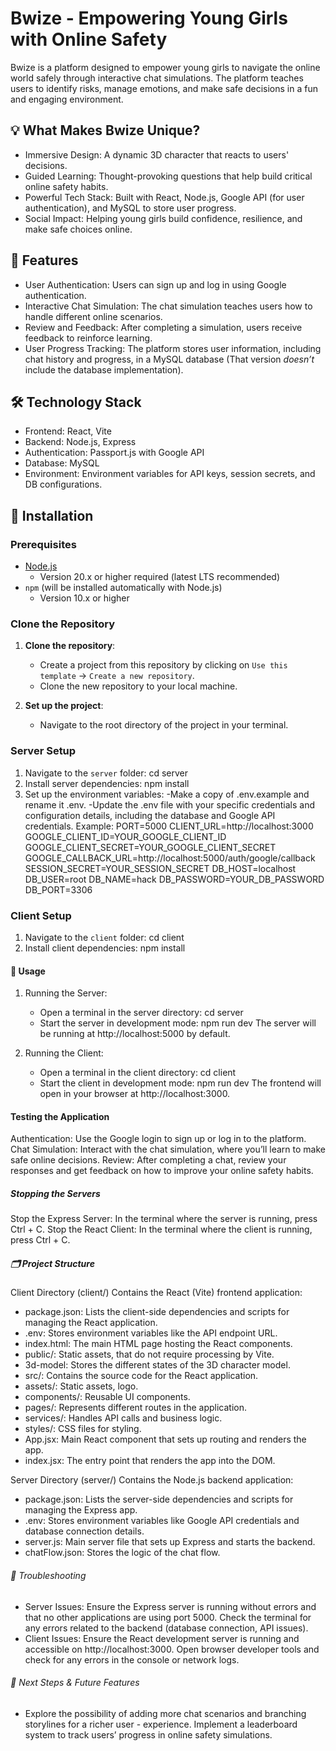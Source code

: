 # Bwize - Empowering Young Girls with Online Safety

Bwize is a platform designed to empower young girls to navigate the online world safely through interactive chat simulations. The platform teaches users to identify risks, manage emotions, and make safe decisions in a fun and engaging environment.

## 💡 What Makes Bwize Unique?

- Immersive Design: A dynamic 3D character that reacts to users' decisions.
- Guided Learning: Thought-provoking questions that help build critical online safety habits.
- Powerful Tech Stack: Built with React, Node.js, Google API (for user authentication), and MySQL to store user progress.
- Social Impact: Helping young girls build confidence, resilience, and make safe choices online.

## 🚀 Features

- User Authentication: Users can sign up and log in using Google authentication.
- Interactive Chat Simulation: The chat simulation teaches users how to handle different online scenarios.
- Review and Feedback: After completing a simulation, users receive feedback to reinforce learning.
- User Progress Tracking: The platform stores user information, including chat history and progress, in a MySQL database (That version *doesn’t* include the database implementation).

## 🛠️ Technology Stack

- Frontend: React, Vite
- Backend: Node.js, Express
- Authentication: Passport.js with Google API
- Database: MySQL
- Environment: Environment variables for API keys, session secrets, and DB configurations.

## 📝 Installation

### Prerequisites

- [Node.js](https://nodejs.org/en) 
  - Version 20.x or higher required (latest LTS recommended)
- `npm` (will be installed automatically with Node.js)
  - Version 10.x or higher

### Clone the Repository

1. **Clone the repository**:
   - Create a project from this repository by clicking on `Use this template` -> `Create a new repository`.
   - Clone the new repository to your local machine.

2. **Set up the project**:
   - Navigate to the root directory of the project in your terminal.

### Server Setup

1. Navigate to the `server` folder:
   cd server
2. Install server dependencies:
   npm install
3. Set up the environment variables:
   -Make a copy of .env.example and rename it .env.
   -Update the .env file with your specific credentials and configuration details, including the database and Google API credentials.
   Example:
   PORT=5000
   CLIENT_URL=http://localhost:3000
   GOOGLE_CLIENT_ID=YOUR_GOOGLE_CLIENT_ID
   GOOGLE_CLIENT_SECRET=YOUR_GOOGLE_CLIENT_SECRET
   GOOGLE_CALLBACK_URL=http://localhost:5000/auth/google/callback
   SESSION_SECRET=YOUR_SESSION_SECRET
   DB_HOST=localhost
   DB_USER=root
   DB_NAME=hack
   DB_PASSWORD=YOUR_DB_PASSWORD
   DB_PORT=3306

### Client Setup

1. Navigate to the `client` folder:
   cd client
2. Install client dependencies:
   npm install

#### 🔧 Usage

1. Running the Server:
   - Open a terminal in the server directory:
   cd server
   - Start the server in development mode:
   npm run dev
   The server will be running at http://localhost:5000 by default.

2. Running the Client:
   - Open a terminal in the client directory:
   cd client
   - Start the client in development mode:
   npm run dev
   The frontend will open in your browser at http://localhost:3000.

#### Testing the Application
Authentication: Use the Google login to sign up or log in to the platform.
Chat Simulation: Interact with the chat simulation, where you’ll learn to make safe online decisions.
Review: After completing a chat, review your responses and get feedback on how to improve your online safety habits.

##### Stopping the Servers
Stop the Express Server: In the terminal where the server is running, press Ctrl + C.
Stop the React Client: In the terminal where the client is running, press Ctrl + C.

##### 🗂️ Project Structure

Client Directory (client/)
Contains the React (Vite) frontend application:
- package.json: Lists the client-side dependencies and scripts for managing the React application.
- .env: Stores environment variables like the API endpoint URL.
- index.html: The main HTML page hosting the React components.
- public/: Static assets, that do not require processing by Vite.
- 3d-model: Stores the different states of the 3D character model.
- src/: Contains the source code for the React application.
- assets/: Static assets, logo.
- components/: Reusable UI components.
- pages/: Represents different routes in the application.
- services/: Handles API calls and business logic.
- styles/: CSS files for styling.
- App.jsx: Main React component that sets up routing and renders the app.
- index.jsx: The entry point that renders the app into the DOM.

Server Directory (server/)
Contains the Node.js backend application:
- package.json: Lists the server-side dependencies and scripts for managing the Express app.
- .env: Stores environment variables like Google API credentials and database connection details.
- server.js: Main server file that sets up Express and starts the backend.
- chatFlow.json: Stores the logic of the chat flow.

###### 💬 Troubleshooting
- Server Issues:
Ensure the Express server is running without errors and that no other applications are using port 5000.
Check the terminal for any errors related to the backend (database connection, API issues).
- Client Issues:
Ensure the React development server is running and accessible on http://localhost:3000.
Open browser developer tools and check for any errors in the console or network logs.

###### 🎯 Next Steps & Future Features
- Explore the possibility of adding more chat scenarios and branching storylines for a richer user - experience.
Implement a leaderboard system to track users’ progress in online safety simulations.

